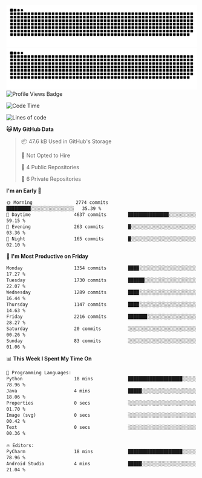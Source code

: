 <img src="https://github.com/nielsbaggerman/nielsbaggerman/blob/output/github-contribution-grid-snake.svg#gh-light-mode-only" alt="GitHub Snake Light">
<img src="https://github.com/nielsbaggerman/nielsbaggerman/blob/output/github-contribution-grid-snake-dark.svg#gh-dark-mode-only" alt="GitHub Snake Dark">
<img src="https://komarev.com/ghpvc/?username=nielsbaggerman&amp;label=Profile+Views" alt="Profile Views Badge" />

<!--START_SECTION:waka-->
![Code Time](http://img.shields.io/badge/Code%20Time-2%2C263%20hrs%2036%20mins-blue)

![Lines of code](https://img.shields.io/badge/From%20Hello%20World%20I%27ve%20Written-9.2%20million%20lines%20of%20code-blue)

**🐱 My GitHub Data** 

> 📦 47.6 kB Used in GitHub's Storage 
 > 
> 🚫 Not Opted to Hire
 > 
> 📜 4 Public Repositories 
 > 
> 🔑 6 Private Repositories 
 > 
**I'm an Early 🐤** 

```text
🌞 Morning                2774 commits        █████████░░░░░░░░░░░░░░░░   35.39 % 
🌆 Daytime                4637 commits        ███████████████░░░░░░░░░░   59.15 % 
🌃 Evening                263 commits         █░░░░░░░░░░░░░░░░░░░░░░░░   03.36 % 
🌙 Night                  165 commits         █░░░░░░░░░░░░░░░░░░░░░░░░   02.10 % 
```
📅 **I'm Most Productive on Friday** 

```text
Monday                   1354 commits        ████░░░░░░░░░░░░░░░░░░░░░   17.27 % 
Tuesday                  1730 commits        ██████░░░░░░░░░░░░░░░░░░░   22.07 % 
Wednesday                1289 commits        ████░░░░░░░░░░░░░░░░░░░░░   16.44 % 
Thursday                 1147 commits        ████░░░░░░░░░░░░░░░░░░░░░   14.63 % 
Friday                   2216 commits        ███████░░░░░░░░░░░░░░░░░░   28.27 % 
Saturday                 20 commits          ░░░░░░░░░░░░░░░░░░░░░░░░░   00.26 % 
Sunday                   83 commits          ░░░░░░░░░░░░░░░░░░░░░░░░░   01.06 % 
```


📊 **This Week I Spent My Time On** 

```text
💬 Programming Languages: 
Python                   18 mins             ████████████████████░░░░░   78.96 % 
Java                     4 mins              █████░░░░░░░░░░░░░░░░░░░░   18.06 % 
Properties               0 secs              ░░░░░░░░░░░░░░░░░░░░░░░░░   01.70 % 
Image (svg)              0 secs              ░░░░░░░░░░░░░░░░░░░░░░░░░   00.42 % 
Text                     0 secs              ░░░░░░░░░░░░░░░░░░░░░░░░░   00.36 % 

🔥 Editors: 
PyCharm                  18 mins             ████████████████████░░░░░   78.96 % 
Android Studio           4 mins              █████░░░░░░░░░░░░░░░░░░░░   21.04 % 
```


<!--END_SECTION:waka-->
